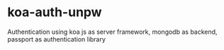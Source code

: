 # koa-auth-unpw
Authentication using koa js as server framework, mongodb as backend, passport as authentication library
